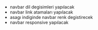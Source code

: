 - navbar dil degisimleri yapılacak
- navbar link atamaları yapılacak
- asagı indiginde navbar renk degistirecek
- navbar responsive yapılacak